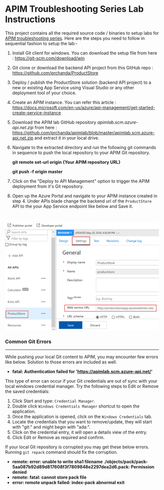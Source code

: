 # APIM Troubleshooting Series Lab Instructions
This project contains all the required source code / binaries to setup labs for [APIM troubleshooting series](https://blogs.msdn.microsoft.com/pratyay/2018/07/29/azure-api-management-troubleshooting-series/). Here are the steps you need to follow in sequential fashion to setup the lab:-

1.	Install Git client for windows. You can download the setup file from here : https://git-scm.com/download/win
2.	Git clone or download the backend API project from this GitHub repo : https://github.com/prchanda/ProductStore
3.  Deploy / publish the ProductStore solution (backend API project) to a new or existing App Service using Visual Studio or any other deployment tool of your choice.
4.  Create an APIM instance. You can refer this article : https://docs.microsoft.com/en-us/azure/api-management/get-started-create-service-instance
5.  Download the APIM lab GitHub repository *apimlab.scm.azure-api.net.zip* from here : https://github.com/prchanda/apimlab/blob/master/apimlab.scm.azure-api.net.zip and extract it in your local drive.
6.	Navigate to the extracted directory and run the following git commands in sequence to push the local repository to your APIM Git repository.

    **git remote set-url origin {Your APIM repository URL}**
        
    **git push -f origin master**

7. Click on the "Deploy to API Management" option to trigger the APIM deployment from it's Git repository.

8. Open up the Azure Portal and navigate to your APIM instance created in step 4. Under APIs blade change the backend url of the `ProductStore` API to the your App Service endpoint like below and Save it.
<br />


![ProductStore Setting](https://github.com/prchanda/apimlab/blob/Images/ProductStore%20setting.png)



### Common Git Errors
----------------------

While pushing your local Git content to APIM, you may encounter few errors like below. Solution to those errors are included as well.

- **fatal: Authentication failed for 'https://apimlab.scm.azure-api.net/'**

This type of error can occur if your Git credentials are out of sync with your local windows credential manager. Try the following steps to Edit or Remove the saved credentials:

1. Click Start and type: `Credential Manager`.
2. Double click `Windows Credentials Manager` shortcut to open the application.
3. Once the application is opened, click on the `Windows Credentials` tab.
4. Locate the credentials that you want to remove/update, they will start with "git:" and might begin with "ada:".
5. Click on the credential entry, it will open a details view of the entry.
7. Click Edit or Remove as required and confirm.


If your local Git repository is corrupted you may get these below errors. Running `git repack` command should fix the corruption.

- **remote: error: unable to write sha1 filename ./objects/pack/pack-5aa087b92d89d817608f3f7809848e2297dea2d6.pack: Permission denied**
- **remote: fatal: cannot store pack file**
- **error: remote unpack failed: index-pack abnormal exit**
